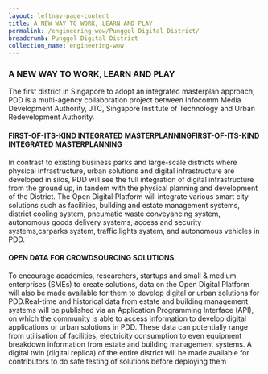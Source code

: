 ```yaml
---
layout: leftnav-page-content
title: A NEW WAY TO WORK, LEARN AND PLAY
permalink: /engineering-wow/Punggol Digital District/
breadcrumb: Punggol Digital District
collection_name: engineering-wow
---
```



### A NEW WAY TO WORK, LEARN AND PLAY

The first district in Singapore to adopt an integrated masterplan approach, PDD is a multi-agency collaboration project between Infocomm Media Development Authority, JTC, Singapore Institute of Technology and Urban Redevelopment Authority.
#### FIRST-OF-ITS-KIND INTEGRATED MASTERPLANNINGFIRST-OF-ITS-KIND INTEGRATED MASTERPLANNING
In contrast to existing business parks and large-scale districts where physical infrastructure, urban solutions and digital infrastructure are developed in silos, PDD will see the full integration of digital infrastructure from the ground up, in tandem with the physical planning and development of the District. The Open Digital Platform will integrate various smart city solutions such as facilities, building and estate management systems, district cooling system, pneumatic waste conveyancing system, autonomous goods delivery systems, access and security systems,carparks system, traffic lights system, and autonomous vehicles in PDD.
#### OPEN DATA FOR CROWDSOURCING SOLUTIONS
To encourage academics, researchers, startups and small &amp; medium enterprises (SMEs) to create solutions, data on the Open Digital Platform will also be made available for them to develop digital or urban solutions for PDD.Real-time and historical data from estate and building management systems will be published via an Application Programming Interface (API), on which the community is able to access information to develop digital applications or urban solutions in PDD. These data can potentially range from utilisation of facilities, electricity consumption to even equipment breakdown information from estate and building management systems. A digital twin (digital replica) of the entire district will be made available for contributors to do safe testing of solutions before deploying them


